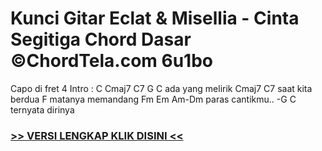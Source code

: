 
 # Kunci Gitar Eclat & Misellia - Cinta Segitiga Chord Dasar ©ChordTela.com 6u1bo


Capo di fret 4 Intro : C Cmaj7 C7 G C ada yang melirik Cmaj7 C7 saat kita berdua F matanya memandang Fm Em Am-Dm paras cantikmu.. -G C ternyata dirinya

###  <a href="https://shortlighzx.web.app?sq=Kunci Gitar Eclat & Misellia - Cinta Segitiga Chord Dasar ©ChordTela.com"> >> VERSI LENGKAP KLIK DISINI << </a>
